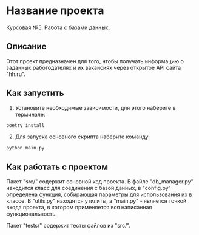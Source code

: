# Название проекта

Курсовая №5. Работа с базами данных.

## Описание

Этот проект предназначен для того, чтобы получать информацию о заданных работодателях и их вакансиях через открытое API сайта "hh.ru".

## Как запустить

1. Установите необходимые зависимости, для этого наберите в терминале:
```bash
poetry install
```
2. Для запуска основного скрипта наберите команду:
```bash
python main.py
```

## Как работать с проектом

Пакет "src/" содержит основной код проекта. 
В файле "db_manager.py" находится класс для соединения с базой данных, в "config.py" определена функция, собирающая параметры для использования их в классе.
В "utils.py" находятся утилиты, а "main.py" - является точкой входа проекта, в котором применяется вся написанная функциональность.

Пакет "tests/" содержит тесты файлов из "src/". 
